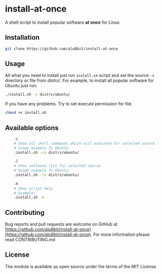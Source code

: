 # install-at-once
A shell script to install popular software **at once** for Linux.

## Installation

```bash
git clone https://github.com/alu8bit/install-at-once
```

## Usage
All what you need to install just run `install.sh` script and set the source `-s` directory or file from *distrs/*.
For example, to install all popular software for Ubuntu just run:
```bash
./install.sh -s distrs/ubuntu/
```
If you have any problems. Try to set execute permission for file.
```bash
chmod +x install.sh
```

## Available options

```bash
    -c
    # Show all shell commands which will executed for selected source
    # Usage example fo Ubuntu:
    .install.sh -cs distrs/ubuntu/
    
    -l
    # Show software list for selected source
    # Usage example fo Ubuntu:
    .install.sh -ls distrs/ubuntu/
    
    -h
    # Show script help
    # Example:
    .install.sh -h
```



## Contributing
Bug reports and pull requests are welcome on GitHub at [https://github.com/alu8bit/install-at-once](https://github.com/alu8bit/install-at-once).
For more information please read CONTRIBUTING.md


## License
The module is available as open source under the terms of the MIT License.
